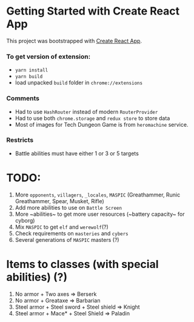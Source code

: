 # Getting Started with Create React App
This project was bootstrapped with [Create React App](https://github.com/facebook/create-react-app).

### To get version of extension:
 - `yarn install`
 - `yarn build`
 - load unpacked `build` folder in `chrome://extensions`

### Comments
 - Had to use `HashRouter` instead of modern `RouterProvider`
 - Had to use both `chrome.storage` and `redux store` to store data
 - Most of images for Tech Dungeon Game is from `heromachine` service.

### Restricts
 - Battle abilities must have either 1 or 3 or 5 targets

 # TODO:
 1) More `opponents`, `villagers`, `_locales`, `MASPIC` (Greathammer, Runic Greathammer, Spear, Musket, Rifle)
 2) Add more abilities to use on `Battle Screen`
 3) More ~abilities~ to get more user resources (~battery capacity~ for cyborg)
 4) Mix `MASPIC` to get `elf` and `werewolf`(?)
 5) Check requirements on `masteries` and `cybers`
 6) Several generations of `MASPIC` masters (?)

 # Items to classes (with special abilities) (?)
 1) No armor + Two axes => Berserk
 2) No armor + Greataxe => Barbarian
 3) Steel armor + Steel sword + Steel shield => Knight
 4) Steel armor + Mace* + Steel Shield => Paladin